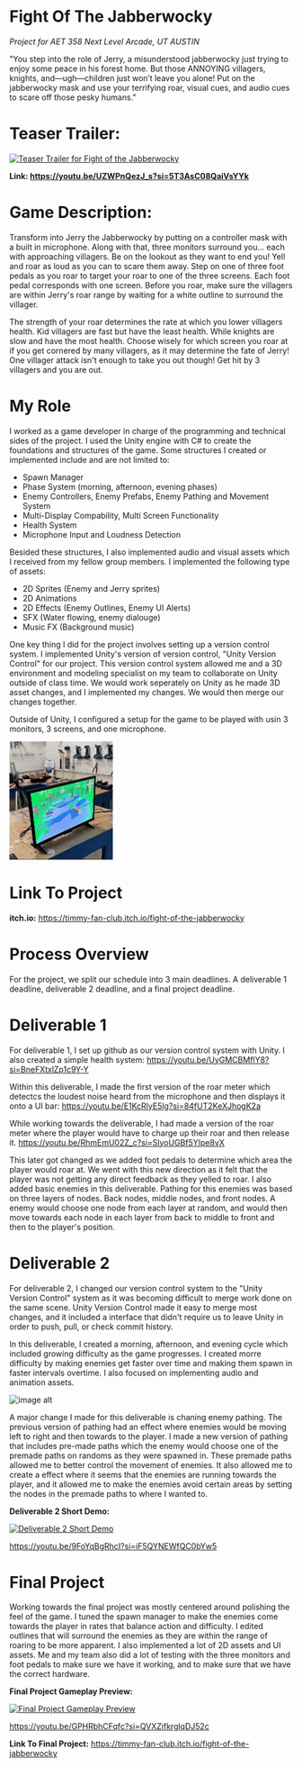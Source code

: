 # Fight Of The Jabberwocky
_Project for AET 358 Next Level Arcade, UT AUSTIN_ 

"You step into the role of Jerry, a misunderstood jabberwocky just trying to enjoy some peace in his forest home. But those ANNOYING villagers, knights, and—ugh—children just won’t leave you alone! Put on the jabberwocky mask and use your terrifying roar, visual cues, and audio cues to scare off those pesky humans."

# Teaser Trailer:
[![Teaser Trailer for Fight of the Jabberwocky](https://img.youtube.com/vi/UZWPnQezJ_s/0.jpg)](https://www.youtube.com/watch?v=UZWPnQezJ_s)

**Link: https://youtu.be/UZWPnQezJ_s?si=5T3AsC08QaiVsYYk**

# Game Description:
Transform into Jerry the Jabberwocky by putting on a controller mask with a built in microphone.  Along with that, three monitors surround you... each with approaching villagers. Be on the lookout as they want to end you! Yell and roar as loud as you can to scare them away. Step on one of three foot pedals as you roar to target your roar to one of the three screens. Each foot pedal corresponds with one screen. Before you roar, make sure the villagers are within Jerry's roar range by waiting for a white outline to surround the villager.

The strength of your roar determines the rate at which you lower villagers health. Kid villagers are fast but have the least health. While knights are slow and have the most health. Choose wisely for which screen you roar at if you get cornered by many villagers, as it may determine the fate of Jerry! One villager attack isn't enough to take you out though! Get hit by 3 villagers and you are out.

# My Role
I worked as a game developer in charge of the programming and technical sides of the project. I used the Unity engine with C# to create the foundations and structures of the game. Some structures I created or implemented include and are not limited to:
- Spawn Manager
- Phase System (morning, afternoon, evening phases)
- Enemy Controllers, Enemy Prefabs, Enemy Pathing and Movement System
- Multi-Display Compability,  Multi Screen Functionality
- Health System
- Microphone Input and Loudness Detection

Besided these structures, I also implemented audio and visual assets which I received from my fellow group members. I implemented the following type of assets:
- 2D Sprites (Enemy and Jerry sprites)
- 2D Animations
- 2D Effects (Enemy Outlines, Enemy UI Alerts)
- SFX (Water flowing, enemy dialouge)
- Music FX (Background music)
  
One key thing I did for the project involves setting up a version control system. I implemented Unity's version of version control, "Unity Version Control" for our project. This version control system allowed me and a 3D environment and modeling specialist on my team to collaborate on Unity outside of class time. We would work seperately on Unity as he made 3D asset changes, and I implemented my changes. We would then merge our changes together.

Outside of Unity, I configured a setup for the game to be played with usin 3 monitors, 3 screens, and one microphone.

![3 monitors, 3 screens setup](https://github.com/CamiloMedel/FightofTheJabberwocky/blob/main/SetupPreview.gif)

# Link To Project
**itch.io:** https://timmy-fan-club.itch.io/fight-of-the-jabberwocky

# Process Overview
For the project, we split our schedule into 3 main deadlines. A deliverable 1 deadline, deliverable 2 deadline, and a final project deadline. 
# Deliverable 1
For deliverable 1, I set up github as our version control system with Unity. I also created a simple health system:
https://youtu.be/UyGMCBMflY8?si=BneFXtxlZp1c9Y-Y 

Within this deliverable, I made the first version of the roar meter which detectcs the loudest noise heard from the microphone and then displays it onto a UI bar:
https://youtu.be/E1KcRlyE5lg?si=84fUT2KeXJhogK2a 

While working towards the deliverable, I had made a version of the roar meter where the player would have to charge up their roar and then release it.
https://youtu.be/RhmEmU02Z_c?si=SlyoUGBf5YIpe8vX 

This later got changed as we added foot pedals to determine which area the player would roar at. We went with this new direction as it felt that the player was not getting any direct feedback as they yelled to roar. I also added basic enemies in this deliverable. Pathing for this enemies was based on three layers of nodes. Back nodes, middle nodes, and front nodes. A enemy would choose one node from each layer at random, and would then move towards each node in each layer from back to middle to front and then to the player's position.

# Deliverable 2
For deliverable 2, I changed our version control system to the "Unity Version Control" system as it was becoming difficult to merge work done on the same scene. Unity Version Control made it easy to merge most changes, and it included a interface that didn't require us to leave Unity in order to push, pull, or check commit history. 

In this deliverable, I created a morning, afternoon, and evening cycle which included growing difficulty as the game progresses. I created morre difficulty by making enemies get faster over time and making them spawn in faster intervals overtime. I also focused on implementing audio and animation assets.

![image alt](https://github.com/CamiloMedel/FightofTheJabberwocky/blob/main/PhasesPreview.gif)

A major change I made for this deliverable is chaning enemy pathing. The previous version of pathing had an effect where enemies would be moving left to right and then towards to the player. I made a new version of pathing that includes pre-made paths which the enemy would choose one of the premade paths on randoms as they were spawned in. These premade paths allowed me to better control the movement of enemies. It also allowed me to create a effect where it seems that the enemies are running towards the player, and it allowed me to make the enemies avoid certain areas by setting the nodes in the premade paths to where I wanted to.

**Deliverable 2 Short Demo:**

[![Deliverable 2 Short Demo](https://img.youtube.com/vi/9FoYqBgRhcI/0.jpg)](https://www.youtube.com/watch?v=9FoYqBgRhcI)

https://youtu.be/9FoYqBgRhcI?si=iF5QYNEWfQC0bYw5 

# Final Project
Working towards the final project was mostly centered around polishing the feel of the game. I tuned the spawn manager to make the enemies come towards the player in rates that balance action and difficulty. I edited outlines that will surround the enemies as they are within the range of roaring to be more apparent. I also implemented a lot of 2D assets and UI assets. Me and my team also did a lot of testing with the three monitors and foot pedals to make sure we have it working, and to make sure that we have the correct hardware. 

**Final Project Gameplay Preview:**

[![Final Project Gameplay Preview](https://img.youtube.com/vi/GPHRbhCFqfc/0.jpg)](https://www.youtube.com/watch?v=GPHRbhCFqfc)

https://youtu.be/GPHRbhCFqfc?si=QVXZifkrglqDJ52c

**Link To Final Project:** https://timmy-fan-club.itch.io/fight-of-the-jabberwocky

